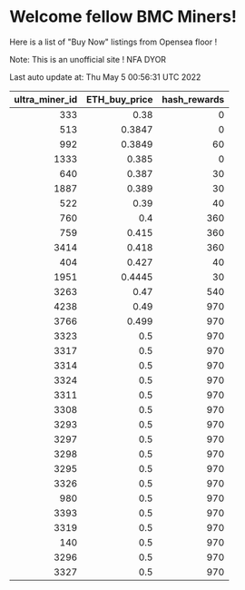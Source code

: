 # Welcome fellow BMC Miners!
Here is a list of "Buy Now" listings from Opensea floor !

Note: This is an unofficial site ! NFA DYOR


Last auto update at: Thu May  5 00:56:31 UTC 2022


|   ultra_miner_id |   ETH_buy_price |   hash_rewards |
|-----------------:|----------------:|---------------:|
|              333 |          0.38   |              0 |
|              513 |          0.3847 |              0 |
|              992 |          0.3849 |             60 |
|             1333 |          0.385  |              0 |
|              640 |          0.387  |             30 |
|             1887 |          0.389  |             30 |
|              522 |          0.39   |             40 |
|              760 |          0.4    |            360 |
|              759 |          0.415  |            360 |
|             3414 |          0.418  |            360 |
|              404 |          0.427  |             40 |
|             1951 |          0.4445 |             30 |
|             3263 |          0.47   |            540 |
|             4238 |          0.49   |            970 |
|             3766 |          0.499  |            970 |
|             3323 |          0.5    |            970 |
|             3317 |          0.5    |            970 |
|             3314 |          0.5    |            970 |
|             3324 |          0.5    |            970 |
|             3311 |          0.5    |            970 |
|             3308 |          0.5    |            970 |
|             3293 |          0.5    |            970 |
|             3297 |          0.5    |            970 |
|             3298 |          0.5    |            970 |
|             3295 |          0.5    |            970 |
|             3326 |          0.5    |            970 |
|              980 |          0.5    |            970 |
|             3393 |          0.5    |            970 |
|             3319 |          0.5    |            970 |
|              140 |          0.5    |            970 |
|             3296 |          0.5    |            970 |
|             3327 |          0.5    |            970 |
